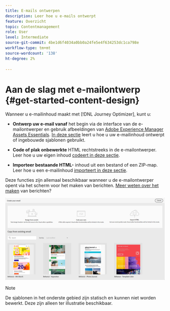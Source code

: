 ```yaml
---
title: E-mails ontwerpen
description: Leer hoe u e-mails ontwerpt
feature: Overzicht
topic: Contentmanagement
role: User
level: Intermediate
source-git-commit: 4be1d6f4034a0bb0a24fe5e4f634253dc1ca798e
workflow-type: tm+mt
source-wordcount: '138'
ht-degree: 2%

---
```


# Aan de slag met e-mailontwerp {#get-started-content-design}

Wanneer u e-mailinhoud maakt met [!DNL Journey Optimizer], kunt u:

* **Ontwerp uw e-mail vanaf** het begin via de interface van de e-mailontwerper en gebruik afbeeldingen van  [Adobe Experience Manager Assets Essentials](assets-essentials.md). [In deze sectie](create-email-content.md) leert u hoe u uw e-mailinhoud ontwerpt of ingebouwde sjablonen gebruikt.

* **Code of plak onbewerkte** HTML rechtstreeks in de e-mailontwerper. Leer hoe u uw eigen inhoud [codeert in deze sectie](existing-content.md#import-raw-html-code).

* **Importeer bestaande HTML-** inhoud uit een bestand of een ZIP-map. Leer hoe u een e-mailinhoud [importeert in deze sectie](existing-content.md#import-html-content-from-file).

Deze functies zijn allemaal beschikbaar wanneer u de e-mailontwerper opent via het scherm voor het maken van berichten. [Meer weten over het maken](create-message.md) van berichten?

![](assets/content-editors.png)

>[!NOTE]
>
>De sjablonen in het onderste gebied zijn statisch en kunnen niet worden bewerkt. Deze zijn alleen ter illustratie beschikbaar.
